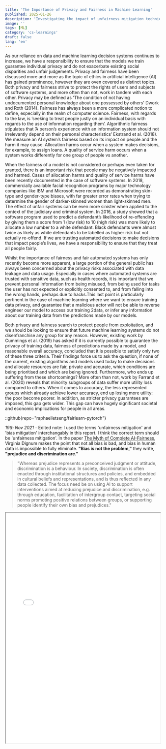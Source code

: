 ```yaml
---
title: 'The Importance of Privacy and Fairness in Machine Learning'
published: 2025-01-26
description: 'Investigating the impact of unfairness mitigation techniques on privacy preserving Machine Learning.'
image: ''
tags: [ML]
category: 'cs-learnings'
draft: false 
lang: 'en'
---
```


As our reliance on data and machine learning decision systems continues to increase, we have a responsibility to ensure that the models we train guarantee individual privacy and do not exacerbate existing social disparities and unfair judgements. Privacy and fairness have been discussed more and more as the topic of ethics in artificial intelligence (AI) has gained prominence, however they are oven covered as distinct topics. Both privacy and fairness strive to protect the rights of users and subjects of software systems, and more often than not, work in tandem with each other. Privacy may be defined as 'The condition of not having undocumented personal knowledge about one possessed by others' Dwork and Roth (2014). Fairness has always been a more complicated notion to define, especially in the realm of computer science. Fairness, with regards to the law, is ’seeking to treat people justly on an individual basis with regards to the use of information regarding them’. Algorithmic fairness stipulates that ’A person’s experience with an information system should not irrelevantly depend on their personal characteristics’ Ekstrand et al. (2018). We measure an AI system’s fairness based on its impact on people and the harm it may cause. Allocation harms occur when a system makes decisions, for example, to assign loans. A quality of service harm occurs when a system works differently for one group of people vs another.

When the fairness of a model is not considered or perhaps even taken for granted, there is an important risk that people may be negatively impacted and harmed. Cases of allocation harms and quality of service harms have been recently documented in the case of software systems. In 2018, commercially available facial recognition programs by major technology companies like IBM and Microsoft were recorded as demonstrating skin-type and gender-type biases, with far greater error rates when trying to determine the gender of darker-skinned women than light-skinned men. The effect of unfair systems can be even more sinister when applied to the context of the judiciary and criminal system. In 2016, a study showed that a software program used to predict a defendant’s likelihood of re-offending by giving them a score from 1 (low risk) to 10 (high risk) was more likely to allocate a low number to a white defendant. Black defendants were almost twice as likely as white defendants to be labelled as higher risk but not actually re-offend. If we are trusting automated decisions to make decisions that impact people’s lives, we have a responsibility to ensure that they treat all people fairly.

Whilst the importance of fairness and fair automated systems has only recently become more apparent, a large portion of the general public has always been concerned about the privacy risks associated with data leakage and data usage. Especially in cases where automated systems are trusted with sensitive data, such as health records, it is important that we prevent personal information from being misused, from being used for tasks the user has not expected or explicitly consented to, and from falling into the wrong hands, perhaps due to hacks.This last point is particularly pertinent in the case of machine learning where we want to ensure training data privacy, and guarantee that a malicious actor will not be able to reverse engineer our model to access our training 2data, or infer any information about our training data from the predictions made by our models.

Both privacy and fairness search to protect people from exploitation, and we should be looking to ensure that future machine learning systems do not disenfranchise any group for any reason. However, existing work by Cummings et al. (2019) has asked if it is currently possible to guarantee the privacy of training data, fairness of predictions made by a model, and reasonable overall accuracy, concluded that it is possible to satisfy only two of these three criteria. Their findings force us to ask the question, if none of the current, existing algorithms and models used today to make decisions and allocate resources are fair, private and accurate, which conditions are being prioritised and which are being ignored. Furthermore, who ends up suffering from these shortcomings? More often than not, work by Farrand et al. (2020) reveals that minority subgroups of data suffer more utility loss compared to others. When it comes to accuracy, the less represented groups which already achieve lower accuracy, end up losing more utility: the poor become poorer. In addition, as stricter privacy guarantees are imposed, this gap gets wider. This gap can have hugely significant societal and economic implications for people in all areas.

::github{repo="raphaelletseng/fairlearn-pytorch"}

*19th Nov 2021* - Edited note: I used the terms 'unfairness mitigation' and 'bias mitigation' interchangably in this report. I think the correct term should be 'unfairness mitigation'. In the paper [The Myth of Complete AI-Fairness](https://arxiv.org/pdf/2104.12544.pdf), Virginia Dignum makes the point that not all bias is bad, and bias in human data is impossible to fully eliminate. **"Bias is not the problem,"** they write, **"prejudice and discrimination are."**

> "Whereas prejudice represents a preconceived judgment or attitude, discrimination is a behaviour. In society, discrimination is often enacted through institutional structures and policies, and embedded in cultural beliefs and representations, and is thus reflected in any data collected. The focus need be on using AI to support interventions aimed at reducing prejudice and discrimination, e.g. through education, facilitation of intergroup contact, targeting social norms promoting positive relations between groups, or supporting people identify their own bias and prejudices."



<iframe src="/astro-blog/assets/pdfs/privacy_fairness_Report.pdf" width = "100%" height = "750px"> </iframe>


